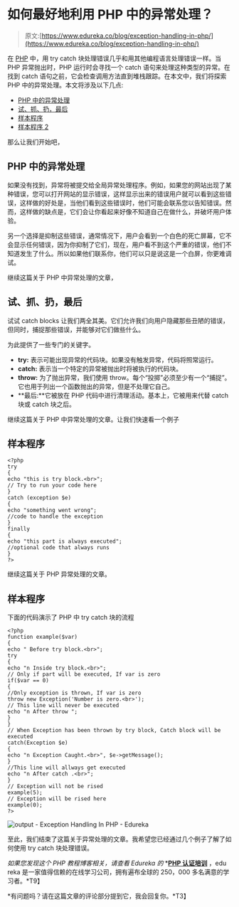 # 如何最好地利用 PHP 中的异常处理？

> 原文:[https://www.edureka.co/blog/exception-handling-in-php/](https://www.edureka.co/blog/exception-handling-in-php/)

在 [PHP](https://www.edureka.co/blog/php-tutorial-for-beginners/) 中，用 try catch 块处理错误几乎和用其他编程语言处理错误一样。当 PHP 异常抛出时，PHP 运行时会寻找一个 catch 语句来处理这种类型的异常。在找到 catch 语句之前，它会检查调用方法直到堆栈跟踪。在本文中，我们将探索 PHP 中的异常处理。本文将涉及以下几点:

*   [PHP 中的异常处理](#ExceptionHandlingInPHP)
*   [试、抓、扔，最后](#Try,Catch,ThrowAndFinally)
*   [样本程序](#SampleProgram)
*   [样本程序 2](#SampleProgram2)

那么让我们开始吧，

## **PHP 中的异常处理**

如果没有找到，异常将被提交给全局异常处理程序。例如，如果您的网站出现了某种错误，您可以打开网站的显示错误，这样显示出来的错误用户就可以看到这些错误，这样做的好处是，当他们看到这些错误时，他们可能会联系您以告知错误。然而，这样做的缺点是，它们会让你看起来好像不知道自己在做什么，并破坏用户体验。

另一个选择是抑制这些错误，通常情况下，用户会看到一个白色的死亡屏幕，它不会显示任何错误，因为你抑制了它们，现在，用户看不到这个严重的错误，他们不知道发生了什么。所以如果他们联系你，他们可以只是说这是一个白屏，你更难调试。

继续这篇关于 PHP 中异常处理的文章，

## **试、抓、扔，最后**

试试 catch blocks 让我们两全其美。它们允许我们向用户隐藏那些丑陋的错误，但同时，捕捉那些错误，并能够对它们做些什么。

为此提供了一些专门的关键字。

*   **try:** 表示可能出现异常的代码块。如果没有触发异常，代码将照常运行。
*   **catch:** 表示当一个特定的异常被抛出时将被执行的代码块。
*   **throw:** 为了抛出异常，我们使用 throw。每个“投掷”必须至少有一个“捕捉”。它也用于列出一个函数抛出的异常，但是不处理它自己。
*   **最后:**它被放在 PHP 代码中进行清理活动。基本上，它被用来代替 catch 块或 catch 块之后。

继续这篇关于 PHP 中异常处理的文章。让我们快速看一个例子

## **样本程序**

```
<?php
try
{
echo "this is try block.<br>";
// Try to run your code here
}
catch (exception $e)
{
echo "something went wrong";
//code to handle the exception
}
finally
{
echo "this part is always executed";
//optional code that always runs
}
?>
```

继续这篇关于 PHP 异常处理的文章。

## **样本程序**

下面的代码演示了 PHP 中 try catch 块的流程

```
<?php
function example($var)
{
echo " Before try block.<br>";
try
{
echo "n Inside try block.<br>";
// Only if part will be executed, If var is zero
if($var == 0)
{
//Only exception is thrown, If var is zero
throw new Exception('Number is zero.<br>');
// This line will never be executed
echo "n After throw ";
}
}
// When Exception has been thrown by try block, Catch block will be executed
catch(Exception $e)
{
echo "n Exception Caught.<br>", $e->getMessage();
}
//This line will allways get executed
echo "n After catch .<br>";
}
// Exception will not be rised
example(5);
// Exception will be rised here
example(0);
?>
```

![output - Exception Handling In PHP - Edureka](../Images/16efec842cc30e03d4da36ecbe45c9b7.png)

至此，我们结束了这篇关于异常处理的文章。我希望您已经通过几个例子了解了如何使用 try catch 块处理错误。

*如果您发现这个 PHP 教程博客相关，请查看 Edureka 的* *[**PHP 认证培训**](https://www.edureka.co/php-mysql-self-paced) ，edu reka 是一家值得信赖的在线学习公司，拥有遍布全球的 250，000 多名满意的学习者。*T9】

*有问题吗？请在这篇文章的评论部分提到它，我会回复你。*T3】